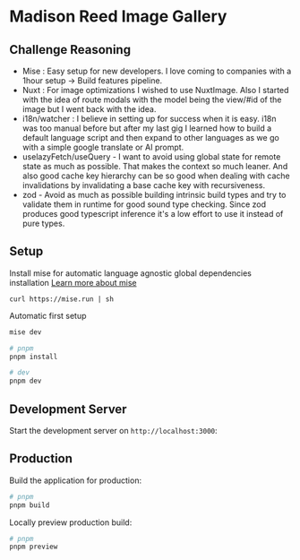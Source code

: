 # Madison Reed Image Gallery

## Challenge Reasoning
- Mise : Easy setup for new developers. I love coming to companies with a 1hour setup -> Build features pipeline.
- Nuxt : For image optimizations I wished to use NuxtImage. Also I started with the idea of route modals with the model being the view/#id of the image but I went back with the idea.
- i18n/watcher : I believe in setting up for success when it is easy. i18n was too manual before but after my last gig I learned how to build a default language script and then expand to other languages as we go with a simple google translate or AI prompt.
- uselazyFetch/useQuery - I want to avoid using global state for remote state as much as possible. That makes the context so much leaner. And also good cache key hierarchy can be so good when dealing with cache invalidations by invalidating a base cache key with recursiveness.
- zod - Avoid as much as possible building intrinsic build types and try to validate them in runtime for good sound type checking. Since zod produces good typescript inference it's a low effort to use it instead of pure types.

## Setup
Install mise for automatic language agnostic global dependencies installation
[Learn more about mise](https://mise.jdx.dev/)
```
curl https://mise.run | sh
```

Automatic first setup

```bash
mise dev
```

```bash
# pnpm
pnpm install

# dev
pnpm dev
```

## Development Server

Start the development server on `http://localhost:3000`:

## Production

Build the application for production:

```bash
# pnpm
pnpm build
```

Locally preview production build:

```bash
# pnpm
pnpm preview
```